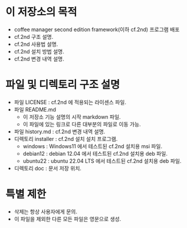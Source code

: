 # 이 저장소의 목적
- coffee manager second edition framework(이하 cf.2nd) 프로그램 배포 
- cf.2nd 구조 설명.
- cf.2nd 사용법 설명.
- cf.2nd 설치 방법 설명.
- cf.2nd 변경 내역 설명.

# 파일 및 디렉토리 구조 설명
- 파일 LICENSE : cf.2nd 에 적용되는 라이센스 파일.
- 파일 README.md
  + 이 저장소 기능 설명의 시작 markdown 파일.
  + 이 파일에 있는 링크로 다른 대부분의 파일로 이동 가능.
- 파일 history.md : cf.2nd 변경 내역 설명. 
- 디렉토리 installer : cf.2nd 설치 설치 프로그램.
  + windows : Windows11 에서 테스트된 cf.2nd 설치용 msi 파일.
  + debian12 : debian 12.04 에서 테스트된 cf.2nd 설치용 deb 파일.
  + ubuntu22 : ubuntu 22.04 LTS 에서 테스트된 cf.2nd 설치용 deb 파일.
- 디렉토리 doc : 문서 저장 위치.

# 특별 제한
- 삭제는 항상 사용자에게 문의.
- 이 파일을 제외한 다른 모든 파일은 영문으로 생성.